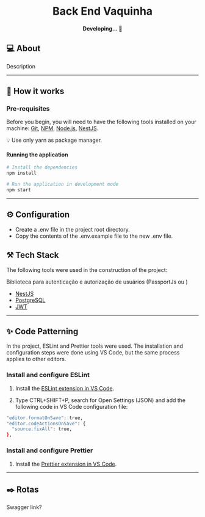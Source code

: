 <h1 align="center">Back End Vaquinha</h1>
<h4 align="center">
	Developing...  🚧
</h4>


## 💻 About
Description

---

## 🚀 How it works

### Pre-requisites
Before you begin, you will need to have the following tools installed on your machine:
<a href="https://git-scm.com">Git</a>, <a href="">NPM</a>, <a href="https://nodejs.org/en/">Node.js</a>, <a href="https://docs.nestjs.com/cli/overview">NestJS</a>.

💡 Use only yarn as package manager.

#### Running the application

```bash
# Install the dependencies
npm install

# Run the application in development mode
npm start
```
---

## ⚙️ Configuration
- Create a .env file in the project root directory.
- Copy the contents of the .env.example file to the new .env file.

## ⚒️ Tech Stack

The following tools were used in the construction of the project:


Biblioteca para autenticação e autorização de usuários (PassportJs ou )

- [NestJS](https://nestjs.com/)
- [PostgreSQL](https://www.postgresql.org/)
- [JWT](https://jwt.io/)

---

## ✨ Code Patterning

In the project, ESLint and Prettier tools were used. The installation and configuration steps were done using VS Code, but the same process applies to other editors.

### Install and configure ESLint
1. Install the [ESLint extension in VS Code](https://marketplace.visualstudio.com/items?itemName=dbaeumer.vscode-eslint).

2. Type CTRL+SHIFT+P, search for Open Settings (JSON) and add the following code in VS Code configuration file:
```bash
"editor.formatOnSave": true,
"editor.codeActionsOnSave": {
  "source.fixAll": true,
},
```

### Install and configure Prettier
1. Install the [Prettier extension in VS Code](https://marketplace.visualstudio.com/items?itemName=esbenp.prettier-vscode).


---


## ✒️ Rotas

Swagger link? 
